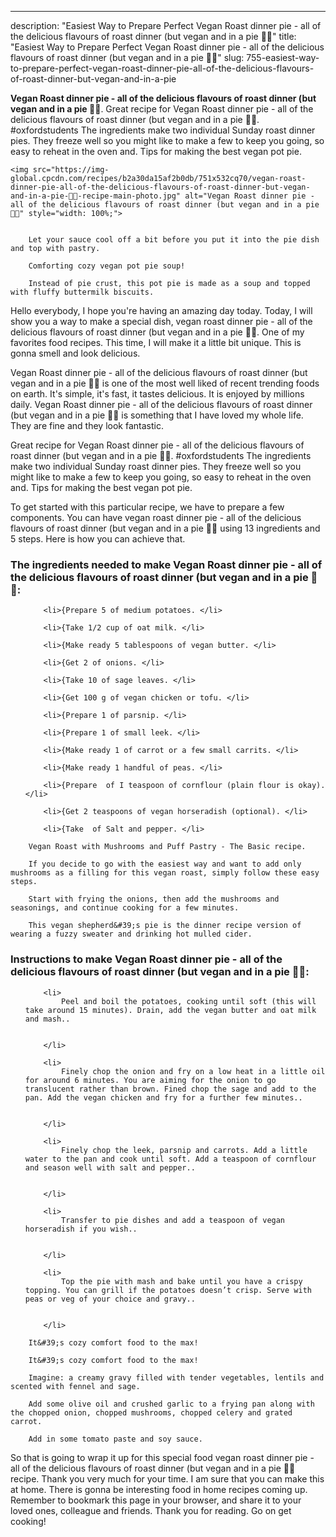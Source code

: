 ---
description: "Easiest Way to Prepare Perfect Vegan Roast dinner pie - all of the delicious flavours of roast dinner (but vegan and in a pie 🌱😋"
title: "Easiest Way to Prepare Perfect Vegan Roast dinner pie - all of the delicious flavours of roast dinner (but vegan and in a pie 🌱😋"
slug: 755-easiest-way-to-prepare-perfect-vegan-roast-dinner-pie-all-of-the-delicious-flavours-of-roast-dinner-but-vegan-and-in-a-pie

<p>
	<strong>Vegan Roast dinner pie - all of the delicious flavours of roast dinner (but vegan and in a pie 🌱😋</strong>. 
	Great recipe for Vegan Roast dinner pie - all of the delicious flavours of roast dinner (but vegan and in a pie 🌱😋. #oxfordstudents The ingredients make two individual Sunday roast dinner pies. They freeze well so you might like to make a few to keep you going, so easy to reheat in the oven and. Tips for making the best vegan pot pie.
</p>
<p>
	
	<img src="https://img-global.cpcdn.com/recipes/b2a30da15af2b0db/751x532cq70/vegan-roast-dinner-pie-all-of-the-delicious-flavours-of-roast-dinner-but-vegan-and-in-a-pie-🌱😋-recipe-main-photo.jpg" alt="Vegan Roast dinner pie - all of the delicious flavours of roast dinner (but vegan and in a pie 🌱😋" style="width: 100%;">
	
	
		Let your sauce cool off a bit before you put it into the pie dish and top with pastry.
	
		Comforting cozy vegan pot pie soup!
	
		Instead of pie crust, this pot pie is made as a soup and topped with fluffy buttermilk biscuits.
	
</p>
<p>
	Hello everybody, I hope you're having an amazing day today. Today, I will show you a way to make a special dish, vegan roast dinner pie - all of the delicious flavours of roast dinner (but vegan and in a pie 🌱😋. One of my favorites food recipes. This time, I will make it a little bit unique. This is gonna smell and look delicious.
</p>
	
<p>
	Vegan Roast dinner pie - all of the delicious flavours of roast dinner (but vegan and in a pie 🌱😋 is one of the most well liked of recent trending foods on earth. It's simple, it's fast, it tastes delicious. It is enjoyed by millions daily. Vegan Roast dinner pie - all of the delicious flavours of roast dinner (but vegan and in a pie 🌱😋 is something that I have loved my whole life. They are fine and they look fantastic.
</p>
<p>
	Great recipe for Vegan Roast dinner pie - all of the delicious flavours of roast dinner (but vegan and in a pie 🌱😋. #oxfordstudents The ingredients make two individual Sunday roast dinner pies. They freeze well so you might like to make a few to keep you going, so easy to reheat in the oven and. Tips for making the best vegan pot pie.
</p>

<p>
To get started with this particular recipe, we have to prepare a few components. You can have vegan roast dinner pie - all of the delicious flavours of roast dinner (but vegan and in a pie 🌱😋 using 13 ingredients and 5 steps. Here is how you can achieve that.
</p>

<h3>The ingredients needed to make Vegan Roast dinner pie - all of the delicious flavours of roast dinner (but vegan and in a pie 🌱😋:</h3>

<ol>
	
		<li>{Prepare 5 of medium potatoes. </li>
	
		<li>{Take 1/2 cup of oat milk. </li>
	
		<li>{Make ready 5 tablespoons of vegan butter. </li>
	
		<li>{Get 2 of onions. </li>
	
		<li>{Take 10 of sage leaves. </li>
	
		<li>{Get 100 g of vegan chicken or tofu. </li>
	
		<li>{Prepare 1 of parsnip. </li>
	
		<li>{Prepare 1 of small leek. </li>
	
		<li>{Make ready 1 of carrot or a few small carrits. </li>
	
		<li>{Make ready 1 handful of peas. </li>
	
		<li>{Prepare  of I teaspoon of cornflour (plain flour is okay). </li>
	
		<li>{Get 2 teaspoons of vegan horseradish (optional). </li>
	
		<li>{Take  of Salt and pepper. </li>
	
</ol>
<p>
	
		Vegan Roast with Mushrooms and Puff Pastry - The Basic recipe.
	
		If you decide to go with the easiest way and want to add only mushrooms as a filling for this vegan roast, simply follow these easy steps.
	
		Start with frying the onions, then add the mushrooms and seasonings, and continue cooking for a few minutes.
	
		This vegan shepherd&#39;s pie is the dinner recipe version of wearing a fuzzy sweater and drinking hot mulled cider.
	
</p>

<h3>Instructions to make Vegan Roast dinner pie - all of the delicious flavours of roast dinner (but vegan and in a pie 🌱😋:</h3>

<ol>
	
		<li>
			Peel and boil the potatoes, cooking until soft (this will take around 15 minutes). Drain, add the vegan butter and oat milk and mash..
			
			
		</li>
	
		<li>
			Finely chop the onion and fry on a low heat in a little oil for around 6 minutes. You are aiming for the onion to go translucent rather than brown. Fined chop the sage and add to the pan. Add the vegan chicken and fry for a further few minutes..
			
			
		</li>
	
		<li>
			Finely chop the leek, parsnip and carrots. Add a little water to the pan and cook until soft. Add a teaspoon of cornflour and season well with salt and pepper..
			
			
		</li>
	
		<li>
			Transfer to pie dishes and add a teaspoon of vegan horseradish if you wish..
			
			
		</li>
	
		<li>
			Top the pie with mash and bake until you have a crispy topping. You can grill if the potatoes doesn’t crisp. Serve with peas or veg of your choice and gravy..
			
			
		</li>
	
</ol>

<p>
	
		It&#39;s cozy comfort food to the max!
	
		It&#39;s cozy comfort food to the max!
	
		Imagine: a creamy gravy filled with tender vegetables, lentils and scented with fennel and sage.
	
		Add some olive oil and crushed garlic to a frying pan along with the chopped onion, chopped mushrooms, chopped celery and grated carrot.
	
		Add in some tomato paste and soy sauce.
	
</p>

<p>
	So that is going to wrap it up for this special food vegan roast dinner pie - all of the delicious flavours of roast dinner (but vegan and in a pie 🌱😋 recipe. Thank you very much for your time. I am sure that you can make this at home. There is gonna be interesting food in home recipes coming up. Remember to bookmark this page in your browser, and share it to your loved ones, colleague and friends. Thank you for reading. Go on get cooking!
</p>
